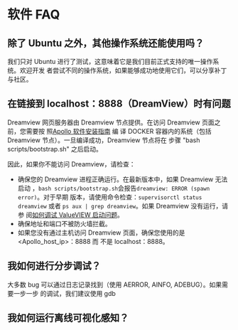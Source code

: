 # 软件 FAQ

## 除了 Ubuntu 之外，其他操作系统还能使用吗？

我们只对 Ubuntu 进行了测试，这意味着它是我们目前正式支持的唯一操作系统。欢迎开发
者尝试不同的操作系统，如果能够成功地使用它们，可以分享补丁与社区。

## 在链接到 localhost：8888（DreamView）时有问题

Dreamview 网页服务器由 Dreamview 节点提供。在访问 Dreamview 页面之前，您需要按
照[Apollo 软件安装指南](../quickstart/apollo_software_installation_guide.md) 编
译 DOCKER 容器内的系统（包括 Dreamview 节点）。一旦编译成功，Dreamview 节点将在
步骤 "bash scripts/bootstrap.sh" 之后启动。

因此，如果你不能访问 Dreamview，请检查：

- 确保您的 Dreamview 进程正确运行。在最新版本中，如果 Dreamview 无法启动
  ，`bash scripts/bootstrap.sh`会报告`dreamview: ERROR (spawn error)`。对于早期
  版本，请使用命令检查：`supervisorctl status dreamview` 或者
  `ps aux | grep dreamview`。如果 Dreamview 没有运行，请参
  阅[如何调试 ValueVIEW 启动问题](../howto/how_to_debug_dreamview_start_problem.md)。
- 确保地址和端口不被防火墙拦截。
- 如果您没有通过主机访问 Dreamview 页面，确保您使用的是<Apollo_host_ip>：8888 而
  不是 localhost：8888。

## 我如何进行分步调试？

大多数 bug 可以通过日志记录找到（使用 AERROR, AINFO, ADEBUG）。如果需要一步一步
的调试，我们建议使用 gdb

## 我如何运行离线可视化感知？
